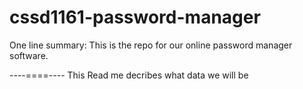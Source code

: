 # cssd1161-password-manager
One line summary: This is the repo for our online password manager software.

----====----
This Read me decribes what data we will be 